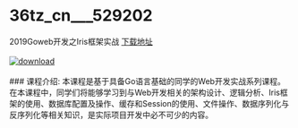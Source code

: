 # 36tz_cn___529202
2019Goweb开发之Iris框架实战
[下载地址](http://www.36tz.cn/article/529202 "下载地址")
<br/></br>[![download](http://36tz.cn/muke_img/2019_12_356-21-300x169.jpg "下载地址")](http://www.36tz.cn/article/529202 "下载地址")
<br/></br>### 课程介绍:
本课程是基于具备Go语言基础的同学的Web开发实战系列课程。在本课程中，同学们将能够学习到与Web开发相关的架构设计、逻辑分析、Iris框架的使用、数据库配置及操作、缓存和Session的使用、文件操作、数据序列化与反序列化等相关知识，是实际项目开发中必不可少的内容。


 
